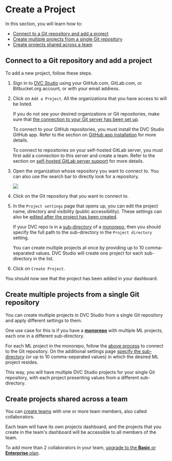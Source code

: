 # Create a Project

In this section, you will learn how to:

- [Connect to a Git repository and add a project](#connect-to-a-git-repository-and-add-a-project)
- [Create multiple projects from a single Git repository](#create-multiple-projects-from-a-single-git-repository)
- [Create projects shared across a team](#create-projects-shared-across-a-team)

## Connect to a Git repository and add a project

To add a new project, follow these steps.

1. Sign in to [DVC Studio](https://studio.iterative.ai/) using your GitHub.com,
   GitLab.com, or Bitbucket.org account, or with your email address.

2. Click on `Add a Project`. All the organizations that you have access to will
   be listed.

   <admon type="info">

   If you do not see your desired organizations or Git repositories, make sure
   that
   [the connection to your Git server has been set up](/doc/studio/user-guide/account-and-billing#git-connections).

   To connect to your GitHub repositories, you must install the DVC Studio
   GitHub app. Refer to the section on
   [GitHub app installation](/doc/studio/user-guide/git-integrations/github-app)
   for more details.

   To connect to repositories on your self-hosted GitLab server, you must first
   add a connection to this server and create a team. Refer to the section on
   [self-hosted GitLab server support](/doc/studio/user-guide/git-integrations/custom-gitlab-server)
   for more details.

   </admon>

3. Open the organization whose repository you want to connect to. You can also
   use the search bar to directly look for a repository.

   ![](https://static.iterative.ai/img/studio/select_repo_v3.png)

4. Click on the Git repository that you want to connect to.

5. In the `Project settings` page that opens up, you can edit the project name,
   directory and visibility (public accessibility). These settings can also be
   [edited after the project has been created](/doc/studio/user-guide/experiments/configure-a-project).

   <admon type = "info">

   If your DVC repo is in a [sub-directory] of a
   [monorepo](https://en.wikipedia.org/wiki/Monorepo), then you should specify
   the full path to the sub-directory in the `Project directory` setting.

   [sub-directory]:
     /doc/command-reference/init#initializing-dvc-in-subdirectories

   </admon>

   <admon type = "tip">

   You can create multiple projects at once by providing up to 10
   comma-separated values. DVC Studio will create one project for each
   sub-directory in the list.

   </admon>

6. Click on `Create Project`.

You should now see that the project has been added in your dashboard.

## Create multiple projects from a single Git repository

You can create multiple projects in DVC Studio from a single Git repository and
apply different settings to them.

One use case for this is if you have a
**[monorepo](https://en.wikipedia.org/wiki/Monorepo)** with multiple ML
projects, each one in a different sub-directory.

For each ML project in the monorepo, follow the
[above process](#connect-to-a-git-repository-and-add-a-project) to connect to
the Git repository. On the additional settings page [specify the sub-directory]
(or up to 10 comma-separated values) in which the desired ML project resides.

This way, you will have multiple DVC Studio projects for your single Git
repository, with each project presenting values from a different sub-directory.

[specify the sub-directory]:
  /doc/studio/user-guide/experiments/configure-a-project#project-directory

## Create projects shared across a team

You can [create teams](/doc/studio/user-guide/team-collaboration) with one or
more team members, also called collaborators.

Each team will have its own projects dashboard, and the projects that you create
in the team's dashboard will be accessible to all members of the team.

To add more than 2 collaborators in your team,
[upgrade to the **Basic** or **Enterprise** plan](/doc/studio/user-guide/change-team-plan-and-size).
